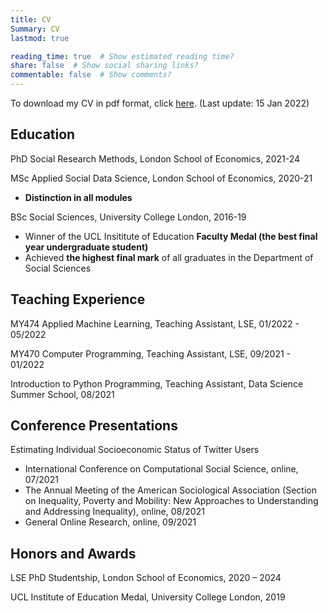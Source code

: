 ```yaml
---
title: CV
Summary: CV
lastmod: true

reading_time: true  # Show estimated reading time?
share: false  # Show social sharing links?
commentable: false  # Show comments?
---
```


To download my CV in pdf format, click [here](/uploads/YuanmoHe_CV.pdf). (Last update: 15 Jan 2022)

##  **Education**

PhD Social Research Methods, London School of Economics, 2021-24

MSc Applied Social Data Science, London School of Economics, 2020-21
- **Distinction in all modules**

BSc Social Sciences, University College London, 2016-19
- Winner of the UCL Insititute of Education **Faculty Medal (the best final year undergraduate student)**
- Achieved **the highest final mark** of all graduates in the Department of Social Sciences



## **Teaching Experience**

MY474 Applied Machine Learning, Teaching Assistant, LSE, 01/2022 - 05/2022 

MY470 Computer Programming, Teaching Assistant, LSE, 09/2021 - 01/2022

Introduction to Python Programming, Teaching Assistant, Data Science Summer School, 08/2021    



## **Conference Presentations**

Estimating Individual Socioeconomic Status of Twitter Users
- International Conference on Computational Social Science, online, 07/2021
- The Annual Meeting of the American Sociological Association (Section on Inequality, Poverty and Mobility: New Approaches to Understanding and Addressing Inequality), online, 08/2021
- General Online Research, online, 09/2021



## **Honors and Awards**

LSE PhD Studentship, London School of Economics, 2020 – 2024

UCL Institute of Education Medal, University College London, 2019





